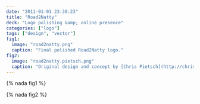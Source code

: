 ```yaml
---
date: "2011-01-01 23:30:23"
title: "Road2Natty"
deck: "Logo polishing &amp; online presence"
categories: ["logo"]
tags: ["design", "vector"]
fig1:
  image: "road2natty.png"
  caption: "Final polished Road2Natty logo."
fig2:
  image: "road2natty.pietsch.png"
  caption: "Original design and concept by [Chris Pietsch](http://chrispietschmedia.com/)."
---
```


{% nada fig1 %}

{% nada fig2 %}
